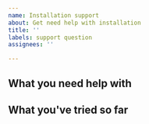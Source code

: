 ```yaml
---
name: Installation support
about: Get need help with installation
title: ''
labels: support question
assignees: ''

---
```


## What you need help with


## What you've tried so far

